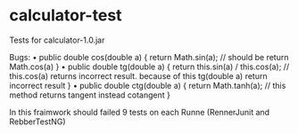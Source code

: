 # calculator-test
Tests for calculator-1.0.jar

Bugs:
•	public double cos(double a) {
    return Math.sin(a); // should be return Math.cos(a)
  }
•	public double tg(double a) {
    return this.sin(a) / this.cos(a); // this.cos(a) returns incorrect result. because of this tg(double a) return incorrect result 
  }
•	public double ctg(double a) {
    return Math.tanh(a); // this method returns tangent instead cotangent
  }
  
In this fraimwork should failed 9 tests on each Runne (RennerJunit and RebberTestNG)

